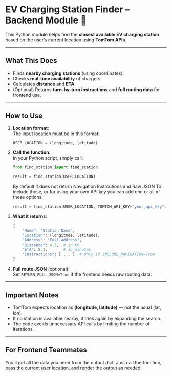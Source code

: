 # EV Charging Station Finder – Backend Module 🔌

This Python module helps find the **closest available EV charging station** based on the user’s current location using **TomTom APIs**.

---

## What This Does

- Finds **nearby charging stations** (using coordinates).
- Checks **real-time availability** of chargers.
- Calculates **distance** and **ETA**.
- (Optional) Returns **turn-by-turn instructions** and **full routing data** for frontend use.

---

## How to Use

1. **Location format**:  
   The input location must be in this format:  
   ```python
   USER_LOCATION = (longitude, latitude)
   ```

2. **Call the function**:  
   In your Python script, simply call:

   ```python
   from find_station import find_station

   result = find_station(USER_LOCATION)
   ```

   By default it does not return Navigation Instrcutions and Raw JSON
   To include those, or for using your own API key you can add one or all of these options:

   ```python
   result = find_station(USER_LOCATION, TOMTOM_API_KEY="your_api_key", INCLUDE_NAVIGATION=True, RETURN_FULL_JSON=False)
   ```

4. **What it returns**:
   ```python
   {
       "Name": "Station Name",
       "Location": (longitude, latitude),
       "Address": "Full address",
       "Distance": 4.3,  # in km
       "ETA": 8.1,       # in minutes
       "Instructions": [ ... ]  # Only if INCLUDE_NAVIGATION=True
   }
   ```

5. **Full route JSON** (optional):  
   Set `RETURN_FULL_JSON=True` if the frontend needs raw routing data.

---

## Important Notes

- TomTom expects location as **(longitude, latitude)** — not the usual (lat, lon).
- If no station is available nearby, it tries again by expanding the search.
- The code avoids unnecessary API calls by limiting the number of iterations.

---

## For Frontend Teammates

You’ll get all the data you need from the output dict. Just call the function, pass the current user location, and render the output as needed.


